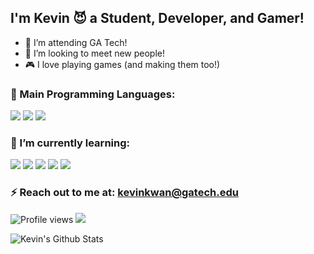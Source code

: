 ## I'm Kevin 😈 a Student, Developer, and Gamer!
- 🐝 I’m attending GA Tech!
- 👯 I’m looking to meet new people!
- 🎮 I love playing games (and making them too!)
### 📝 Main Programming Languages:
<img src="http://img.shields.io/badge/-Java-F89820?style=flat&logo=java&logoColor=white"> <img src="https://img.shields.io/badge/C%23-239120?style=flat&logo=c-sharp&logoColor=white"> <img src="https://img.shields.io/badge/C-00599C?&logo=c&logoColor=white">
### 🌱 I’m currently learning:
<img src="https://img.shields.io/badge/-JavaScript-eed718?style=flat&logo=javascript&logoColor=ffffff"> <img src="https://img.shields.io/badge/-Python-black?style=flat&logo=python&logoColor=white"> <img src="https://img.shields.io/badge/C%2B%2B-00599C?style=flat&logo=c%2B%2B&logoColor=white"> <img src = "https://img.shields.io/badge/-HTML5-E34F26?style=flat&logo=html5&logoColor=white"> <img src="https://shields.io/badge/TypeScript-3178C6?logo=TypeScript&logoColor=FFF">

### ⚡ Reach out to me at: [kevinkwan@gatech.edu](mailto:kevinkwan@gatech.edu)

![Profile views](https://gpvc.arturio.dev/Kevin-Kwan)  <img src="https://img.shields.io/github/followers/Kevin-Kwan?label=Followers" style=" float:left, margin-right:10px" />

<img align="left" alt="Kevin's Github Stats" src="https://github-readme-stats.vercel.app/api?username=Kevin-Kwan&count_private=true&show_icons=true&hide_border=false&cache_seconds=1800&theme=dark"/>
<!--<img align="left" alt="Kevin's Top Languages" src="https://github-readme-stats.vercel.app/api/top-langs/?username=Kevin-Kwan&count_private=true&show_icons=true&layout=compact&cache_seconds=1800&theme=dark"/>-->
<!--<img src="https://img.shields.io/badge/-Node.js-3C873A?style=flat&logo=Node.js&logoColor=white">-->
